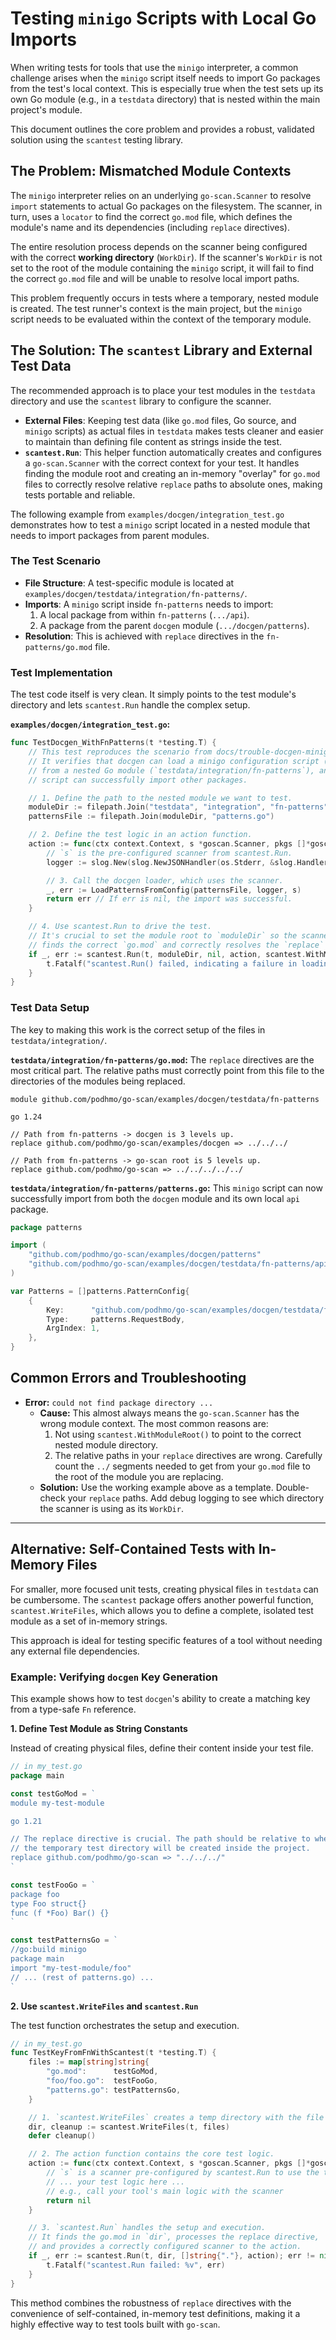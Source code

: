 # Testing `minigo` Scripts with Local Go Imports

When writing tests for tools that use the `minigo` interpreter, a common challenge arises when the `minigo` script itself needs to import Go packages from the test's local context. This is especially true when the test sets up its own Go module (e.g., in a `testdata` directory) that is nested within the main project's module.

This document outlines the core problem and provides a robust, validated solution using the `scantest` testing library.

## The Problem: Mismatched Module Contexts

The `minigo` interpreter relies on an underlying `go-scan.Scanner` to resolve `import` statements to actual Go packages on the filesystem. The scanner, in turn, uses a `locator` to find the correct `go.mod` file, which defines the module's name and its dependencies (including `replace` directives).

The entire resolution process depends on the scanner being configured with the correct **working directory** (`WorkDir`). If the scanner's `WorkDir` is not set to the root of the module containing the `minigo` script, it will fail to find the correct `go.mod` file and will be unable to resolve local import paths.

This problem frequently occurs in tests where a temporary, nested module is created. The test runner's context is the main project, but the `minigo` script needs to be evaluated within the context of the temporary module.

## The Solution: The `scantest` Library and External Test Data

The recommended approach is to place your test modules in the `testdata` directory and use the `scantest` library to configure the scanner.

- **External Files**: Keeping test data (like `go.mod` files, Go source, and `minigo` scripts) as actual files in `testdata` makes tests cleaner and easier to maintain than defining file content as strings inside the test.
- **`scantest.Run`**: This helper function automatically creates and configures a `go-scan.Scanner` with the correct context for your test. It handles finding the module root and creating an in-memory "overlay" for `go.mod` files to correctly resolve relative `replace` paths to absolute ones, making tests portable and reliable.

The following example from `examples/docgen/integration_test.go` demonstrates how to test a `minigo` script located in a nested module that needs to import packages from parent modules.

### The Test Scenario

- **File Structure**: A test-specific module is located at `examples/docgen/testdata/integration/fn-patterns/`.
- **Imports**: A `minigo` script inside `fn-patterns` needs to import:
    1. A local package from within `fn-patterns` (`.../api`).
    2. A package from the parent `docgen` module (`.../docgen/patterns`).
- **Resolution**: This is achieved with `replace` directives in the `fn-patterns/go.mod` file.

### Test Implementation

The test code itself is very clean. It simply points to the test module's directory and lets `scantest.Run` handle the complex setup.

**`examples/docgen/integration_test.go`:**
```go
func TestDocgen_WithFnPatterns(t *testing.T) {
	// This test reproduces the scenario from docs/trouble-docgen-minigo-import.md.
	// It verifies that docgen can load a minigo configuration script (`patterns.go`)
	// from a nested Go module (`testdata/integration/fn-patterns`), and that this
	// script can successfully import other packages.

	// 1. Define the path to the nested module we want to test.
	moduleDir := filepath.Join("testdata", "integration", "fn-patterns")
	patternsFile := filepath.Join(moduleDir, "patterns.go")

	// 2. Define the test logic in an action function.
	action := func(ctx context.Context, s *goscan.Scanner, pkgs []*goscan.Package) error {
		// `s` is the pre-configured scanner from scantest.Run.
		logger := slog.New(slog.NewJSONHandler(os.Stderr, &slog.HandlerOptions{Level: slog.LevelDebug}))

		// 3. Call the docgen loader, which uses the scanner.
		_, err := LoadPatternsFromConfig(patternsFile, logger, s)
		return err // If err is nil, the import was successful.
	}

	// 4. Use scantest.Run to drive the test.
	// It's crucial to set the module root to `moduleDir` so the scanner
	// finds the correct `go.mod` and correctly resolves the `replace` directives.
	if _, err := scantest.Run(t, moduleDir, nil, action, scantest.WithModuleRoot(moduleDir)); err != nil {
		t.Fatalf("scantest.Run() failed, indicating a failure in loading patterns: %+v", err)
	}
}
```

### Test Data Setup

The key to making this work is the correct setup of the files in `testdata/integration/`.

**`testdata/integration/fn-patterns/go.mod`:**
The `replace` directives are the most critical part. The relative paths must correctly point from this file to the directories of the modules being replaced.

```
module github.com/podhmo/go-scan/examples/docgen/testdata/fn-patterns

go 1.24

// Path from fn-patterns -> docgen is 3 levels up.
replace github.com/podhmo/go-scan/examples/docgen => ../../../

// Path from fn-patterns -> go-scan root is 5 levels up.
replace github.com/podhmo/go-scan => ../../../../../
```

**`testdata/integration/fn-patterns/patterns.go`:**
This `minigo` script can now successfully import from both the `docgen` module and its own local `api` package.
```go
package patterns

import (
	"github.com/podhmo/go-scan/examples/docgen/patterns"
	"github.com/podhmo/go-scan/examples/docgen/testdata/fn-patterns/api"
)

var Patterns = []patterns.PatternConfig{
	{
		Key:      "github.com/podhmo/go-scan/examples/docgen/testdata/fn-patterns/api.GetFoo",
		Type:     patterns.RequestBody,
		ArgIndex: 1,
	},
}
```

## Common Errors and Troubleshooting

- **Error:** `could not find package directory ...`
  - **Cause:** This almost always means the `go-scan.Scanner` has the wrong module context. The most common reasons are:
      1. Not using `scantest.WithModuleRoot()` to point to the correct nested module directory.
      2. The relative paths in your `replace` directives are wrong. Carefully count the `../` segments needed to get from your `go.mod` file to the root of the module you are replacing.
  - **Solution:** Use the working example above as a template. Double-check your `replace` paths. Add debug logging to see which directory the scanner is using as its `WorkDir`.

---

## Alternative: Self-Contained Tests with In-Memory Files

For smaller, more focused unit tests, creating physical files in `testdata` can be cumbersome. The `scantest` package offers another powerful function, `scantest.WriteFiles`, which allows you to define a complete, isolated test module as a set of in-memory strings.

This approach is ideal for testing specific features of a tool without needing any external file dependencies.

### Example: Verifying `docgen` Key Generation

This example shows how to test `docgen`'s ability to create a matching key from a type-safe `Fn` reference.

**1. Define Test Module as String Constants**

Instead of creating physical files, define their content inside your test file.

```go
// in my_test.go
package main

const testGoMod = `
module my-test-module

go 1.21

// The replace directive is crucial. The path should be relative to where
// the temporary test directory will be created inside the project.
replace github.com/podhmo/go-scan => "../../../"
`

const testFooGo = `
package foo
type Foo struct{}
func (f *Foo) Bar() {}
`

const testPatternsGo = `
//go:build minigo
package main
import "my-test-module/foo"
// ... (rest of patterns.go) ...
`
```

**2. Use `scantest.WriteFiles` and `scantest.Run`**

The test function orchestrates the setup and execution.

```go
// in my_test.go
func TestKeyFromFnWithScantest(t *testing.T) {
	files := map[string]string{
		"go.mod":      testGoMod,
		"foo/foo.go":  testFooGo,
		"patterns.go": testPatternsGo,
	}

	// 1. `scantest.WriteFiles` creates a temp directory with the file layout.
	dir, cleanup := scantest.WriteFiles(t, files)
	defer cleanup()

	// 2. The action function contains the core test logic.
	action := func(ctx context.Context, s *goscan.Scanner, pkgs []*goscan.Package) error {
		// `s` is a scanner pre-configured by scantest.Run to use the temp dir.
		// ... your test logic here ...
		// e.g., call your tool's main logic with the scanner
		return nil
	}

	// 3. `scantest.Run` handles the setup and execution.
	// It finds the go.mod in `dir`, processes the replace directive,
	// and provides a correctly configured scanner to the action.
	if _, err := scantest.Run(t, dir, []string{"."}, action); err != nil {
		t.Fatalf("scantest.Run failed: %v", err)
	}
}
```

This method combines the robustness of `replace` directives with the convenience of self-contained, in-memory test definitions, making it a highly effective way to test tools built with `go-scan`.
